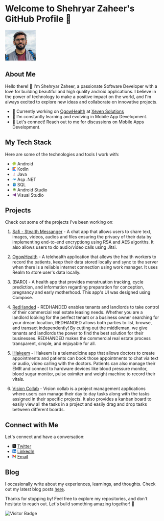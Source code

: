 # Welcome to Shehryar Zaheer's GitHub Profile 🌟

<img src="images/profile_banner.jpg" alt="Profile banner" width="100" height="100">

## About Me

Hello there! 👋 I'm Shehryar Zaheer, a passionate Software Developer with a love for building beautiful and high quality android applications. I believe in the power of technology to make a positive impact on the world, and I'm always excited to explore new ideas and collaborate on innovative projects.

- 🚀 Currently working on [OgowHealth](https://ogowhealthportal.com/) at [Xeven Solutions](https://www.xevensolutions.com/)
- 🌱 I’m constantly learning and evolving in Mobile App Development.
- 💬 Let's connect! Reach out to me for discussions on Mobile Apps Development.

## My Tech Stack

Here are some of the technologies and tools I work with:

- <img src="images/android.png" alt="Android" width="12" height="12"> Android
- <img src="images/kotlin_resized.png" alt="Kotlin" width="12" height="12"> Kotlin
- <img src="images/java_logo.png" alt="Java" width="12" height="12"> Java
- <img src="images/aspdotnet.png" alt="Asp.NET" width="12" height="12"> Asp .NET
- <img src="images/sql.png" alt="Sql" width="12" height="12"> SQL
- <img src="images/android_studio.png" alt="Android Studio" width="12" height="12"> Android Studio
- <img src="images/visualstudio.png" alt="Visual Studio" width="12" height="12"> Visual Studio

## Projects

Check out some of the projects I've been working on:

1. [Safi - Stealth Messanger](https://play.google.com/store/apps/details?id=com.sqealock.free&hl=en) - A chat app that allows users to share text, images, videos, audios and files ensuring the privacy of their data by implementing end-to-end encryptiong using RSA and AES algoriths. It also allows users to do audio/video calls using Jitsi. 

2. [OgowHealth](https://play.google.com/store/apps/details?id=com.ogowemr.health&hl=en) - A telehealth application that allows the health workers to record the patients, keep their data stored locally and sync to the server when there is a reliable internet connection using work manager. It uses Realm to store user's data locally.

3. [BARO] - A health app that provides menstruation tracking, cycle prediction, and information regarding preparation for conception, pregnancy and early motherhood. This app's UI was designed using Compose.

4. [RedHanded](https://play.google.com/store/apps/details?id=com.redhanded.app&hl=en&gl=US) - REDHANDED enables tenants and landlords to take control of their commercial real estate leasing
needs. Whether you are a landlord looking for the perfect tenant or a business owner searching for
your dream location, REDHANDED allows both parties to list, browse, and transact independently! By
cutting out the middleman, we give tenants and landlords the power to find the best solution for their businesses. REDHANDED makes the commercial real estate process transparent, simple, and enjoyable for all.

5. [iHakeem](https://play.google.com/store/apps/details?id=com.alamana.ihakeem&hl=en) - iHakeem is a telemedicine app that allows doctors to create appointments and patients can book those appointments to chat via text or audio, video calling with the doctors. Patients can also manage their EMR and connect to hardware devices like blood pressure monitor, blood sugar monitor, pulse oximiter and weight machine to record their vitals.

6. [Vision Collab](https://play.google.com/store/apps/details?id=com.imedhealth.visioncollab&hl=en) - Vision collab is a project management applications where users can manage their day to day tasks along with the tasks assigned in their specific projects. It also provides a kanban board to easily view all the tasks in a project and easily drag and drop tasks between different boards.

## Connect with Me

Let's connect and have a conversation:

- <img src="images/twitter.png" alt="Twitter" width="12" height="12"> [Twitter](https://x.com/shehryarzaheer?t=uiUBf-DM2zlUKH5vPikinw&s=08)
- <img src="images/linkedin.png" alt="LinkedIn" width="12" height="12"> [LinkedIn](https://www.linkedin.com/in/shehryar-zaheer)
- <img src="images/gmail.png" alt="Gmail" width="12" height="12"> [Email](shehryarzaheer112@gmail.com)

## Blog

I occasionally write about my experiences, learnings, and thoughts. Check out my latest blog posts [here](https://medium.com/@shehryarzaheer112/a-better-way-to-write-migrations-in-realm-for-android-0b7d6dff39b8).


Thanks for stopping by! Feel free to explore my repositories, and don't hesitate to reach out. Let's build something amazing together! 🚀

![Visitor Badge](https://visitor-badge.laobi.icu/badge?page_id=ShehryarZaheer/ShehryarZaheer)
